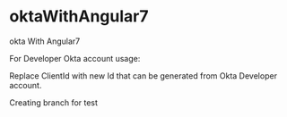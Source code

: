 # oktaWithAngular7
okta With Angular7

For Developer Okta account usage:

Replace ClientId with new Id that can be generated from Okta Developer account.

Creating branch for test